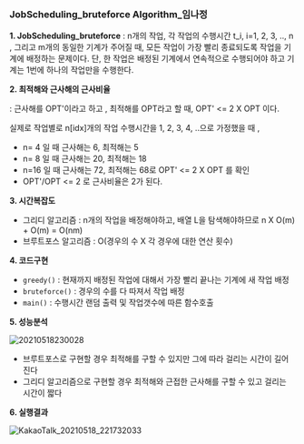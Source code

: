 ### JobScheduling_bruteforce Algorithm_임나정

**1. JobScheduling_bruteforce**
 : n개의 작업, 각 작업의 수행시간 t_i, i=1, 2, 3, .., n , 그리고 m개의 동일한 기계가 주어질 때, 모든 작업이 가장 빨리 종료되도록 작업을 기계에 배정하는 문제이다. 단, 한 작업은 배정된 기계에서 연속적으로 수행되어야 하고 기계는 1번에 하나의 작업만을 수행한다. 

**2. 최적해와 근사해의 근사비율**

 : 근사해를 OPT'이라고 하고 , 최적해를 OPT라고 할 때, OPT' <= 2 X OPT 이다.

  실제로 작업별로 n[idx]개의 작업 수행시간을 1, 2, 3, 4, ..으로 가정했을 때 ,
* n= 4 일 때 근사해는 6, 최적해는 5
* n= 8 일 때 근사해는 20, 최적해는 18
* n=16 일 때 근사해는 72, 최적해는 68로 OPT' <= 2 X OPT 를 확인
* OPT'/OPT <= 2 로 근사비율은 2가 된다.

**3. 시간복잡도**
- 그리디 알고리즘 : n개의 작업을 배정해야하고, 배열 L을 탐색해야하므로 n X O(m) + O(m) = O(nm) 
- 브루트포스 알고리즘 : O(경우의 수 X 각 경우에 대한 연산 횟수)

**4. 코드구현**
* `greedy()` : 현재까지 배정된 작업에 대해서 가장 빨리 끝나는 기계에 새 작업 배정
* `bruteforce()` : 경우의 수를 다 따져서 작업 배정
* `main()` : 수행시간 랜덤 출력 및 작업갯수에 따른 함수호출

**5. 성능분석**

![20210518230028](https://user-images.githubusercontent.com/79985588/118665073-f8f7e700-b82c-11eb-8209-2bcfcd350bf5.png)
* 브루트포스로 구현할 경우 최적해를 구할 수 있지만 그에 따라 걸리는 시간이 길어진다
* 그리디 알고리즘으로 구현할 경우 최적해와 근접한 근사해를 구할 수 있고 걸리는 시간이 짧다



**6. 실행결과**


![KakaoTalk_20210518_221732033](https://user-images.githubusercontent.com/79985588/118661574-3149f600-b82a-11eb-896e-24a3761006e9.png)